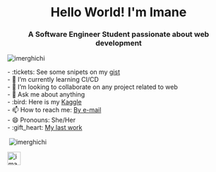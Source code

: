 <h1 align="center">Hello World! I'm Imane</h1>
<h3 align="center">A Software Engineer Student passionate about web development</h3>
<p align="left"> <img src="https://komarev.com/ghpvc/?username=imerghichi" alt="imerghichi" /> </p>
- :tickets: See some snipets on my <a href = "https://gist.github.com/imerghichi">gist</a></br>
- 🌱 I’m currently learning CI/CD </br>
- 👯 I’m looking to collaborate on any project related to web </br> 
- 💬 Ask me about anything </br>
- :bird: Here is my <a href="https://www.kaggle.com/imerghichi/">Kaggle</a> </br>
- 📫 How to reach me: <a href="mailto:imane.merghichi@gmail.com">By e-mail </a> </br>
- 😄 Pronouns: She/Her </br>
- :gift_heart: <a href="https://enumbers-1.web.app/">My last work</a></br>

<p>&nbsp;<img align="center" src="https://github-readme-stats.vercel.app/api?username=imerghichi&show_icons=true" alt="imerghichi" /></p>
<p align= "left">

<a href="https://www.linkedin.com/in/imane-merghichi-a64201125/" target="blank"><img align="center" src="https://cdn.jsdelivr.net/npm/simple-icons@3.0.1/icons/linkedin.svg" alt="imane-merghichi-a64201125" height="30" width="30" /></a>
</p><br/>
